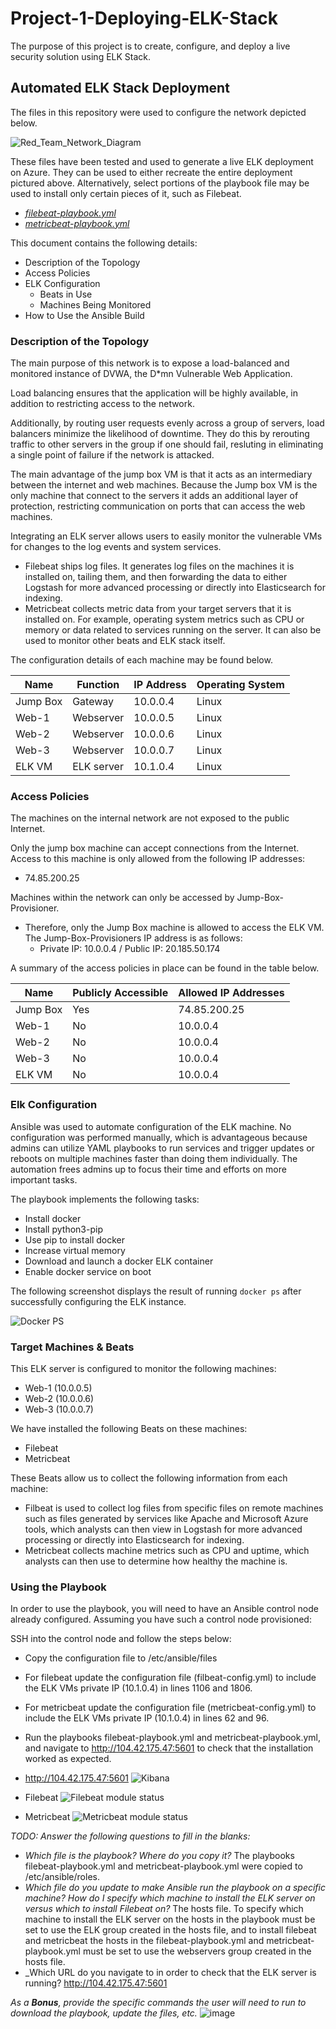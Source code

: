 # Project-1-Deploying-ELK-Stack
The purpose of this project is to create, configure, and deploy a live security solution using ELK Stack.

## Automated ELK Stack Deployment

The files in this repository were used to configure the network depicted below.

![Red_Team_Network_Diagram](https://github.com/Hermsd/Project-1-Deploying-ELK-Stack/blob/b967c8f43c8cd48398b11be2cd4c5f9e84ebfb24/Diagrams/Red_Team_Network_Diagram.drawio.png)

These files have been tested and used to generate a live ELK deployment on Azure. They can be used to either recreate the entire deployment pictured above. Alternatively, select portions of the playbook file may be used to install only certain pieces of it, such as Filebeat.

  - _[filebeat-playbook.yml](https://github.com/Hermsd/Project-1-Deploying-ELK-Stack/blob/c7d0772ba554ac981d79c84eca90fda0954ea403/Ansible/filebeat-playbook.yml)_
  - _[metricbeat-playbook.yml](https://github.com/Hermsd/Project-1-Deploying-ELK-Stack/blob/af268604b97384657c17e9ff3fce6e6d870fd6e1/Ansible/metricbeat-playbook.yml)_

This document contains the following details:
- Description of the Topology
- Access Policies
- ELK Configuration
  - Beats in Use
  - Machines Being Monitored
- How to Use the Ansible Build


### Description of the Topology

The main purpose of this network is to expose a load-balanced and monitored instance of DVWA, the D*mn Vulnerable Web Application.

Load balancing ensures that the application will be highly available, in addition to restricting access to the network.

Additionally, by routing user requests evenly across a group of servers, load balancers minimize the likelihood of downtime. They do this by rerouting traffic to other servers in the group if one should fail, resluting in eliminating a single point of failure if the network is attacked. 
  
The main advantage of the jump box VM is that it acts as an intermediary between the internet and web machines. Because the Jump box VM is the only machine that connect to the servers it adds an additional layer of protection, restricting communication on  ports that can access the web machines. 

Integrating an ELK server allows users to easily monitor the vulnerable VMs for changes to the log events and system services.
- Filebeat ships log files. It generates log files on the machines it is installed on, tailing them, and then forwarding the data to either Logstash for more advanced processing or directly into Elasticsearch for indexing.
- Metricbeat collects metric data from your target servers that it is installed on. For example, operating system metrics such as CPU or memory or data related to services running on the server. It can also be used to monitor other beats and ELK stack itself.

The configuration details of each machine may be found below.

| Name          | Function   | IP Address | Operating System |
|---------------|------------|------------|------------------|
| Jump Box      | Gateway    | 10.0.0.4   | Linux            |
| Web-1         | Webserver  | 10.0.0.5   | Linux            |
| Web-2         | Webserver  | 10.0.0.6   | Linux            |
| Web-3         | Webserver  | 10.0.0.7   | Linux            |
| ELK VM        | ELK server | 10.1.0.4   | Linux            | 

### Access Policies

The machines on the internal network are not exposed to the public Internet. 

Only the jump box machine can accept connections from the Internet. Access to this machine is only allowed from the following IP addresses:
- 74.85.200.25

Machines within the network can only be accessed by Jump-Box-Provisioner.
- Therefore, only the Jump Box machine is allowed to access the ELK VM. The Jump-Box-Provisioners IP address is as follows:
  - Private IP: 10.0.0.4 / Public IP: 20.185.50.174 

A summary of the access policies in place can be found in the table below.

| Name          | Publicly Accessible   | Allowed IP Addresses |
|---------------|-----------------------|----------------------|
| Jump Box      | Yes                   |  74.85.200.25       |
| Web-1         |  No                   |  10.0.0.4            |
| Web-2         |  No                   |  10.0.0.4            |
| Web-3         |  No                   |  10.0.0.4            |
| ELK VM        |  No                   |  10.0.0.4            |

### Elk Configuration

Ansible was used to automate configuration of the ELK machine. No configuration was performed manually, which is advantageous because admins can utilize YAML playbooks to run services and trigger updates or reboots on multiple machines faster than doing them individually. The automation frees admins up to focus their time and efforts on more important tasks. 

The playbook implements the following tasks:
- Install docker
- Install python3-pip
- Use pip to install docker
- Increase virtual memory
- Download and launch a docker ELK container
- Enable docker service on boot

The following screenshot displays the result of running `docker ps` after successfully configuring the ELK instance.

![Docker PS](https://github.com/Hermsd/Project-1-Deploying-ELK-Stack/blob/5ab5d32801fcc09c0afe835b83f4238f284b66dc/Images/ELK_VM%20Docker%20PS.png)

### Target Machines & Beats
This ELK server is configured to monitor the following machines:
- Web-1 (10.0.0.5)
- Web-2 (10.0.0.6)
- Web-3 (10.0.0.7)

We have installed the following Beats on these machines:
- Filebeat
- Metricbeat

These Beats allow us to collect the following information from each machine:
- Filbeat is used to collect log files from specific files on remote machines such as files generated by services like Apache  and Microsoft Azure tools, which analysts  can then view in Logstash for more advanced processing or directly into Elasticsearch for indexing.
- Metricbeat collects machine metrics such as CPU and uptime, which analysts can then use to determine how healthy the machine is. 

### Using the Playbook
In order to use the playbook, you will need to have an Ansible control node already configured. Assuming you have such a control node provisioned: 

SSH into the control node and follow the steps below:
- Copy the configuration file to /etc/ansible/files
- For filebeat update the configuration file (filbeat-config.yml) to include the ELK VMs private IP (10.1.0.4) in lines 1106 and 1806.
- For metricbeat update the configuration file (metricbeat-config.yml) to include the ELK VMs private IP (10.1.0.4) in lines 62 and 96.
- Run the playbooks filebeat-playbook.yml and metricbeat-playbook.yml, and navigate to http://104.42.175.47:5601 to check that the installation worked as expected.
- http://104.42.175.47:5601
![Kibana](https://github.com/Hermsd/Project-1-Deploying-ELK-Stack/blob/42eda2f24b13ad66dcffe836c07282e62ecd4943/Images/Kibana.png)

- Filebeat
![Filebeat module status](https://github.com/Hermsd/Project-1-Deploying-ELK-Stack/blob/efdb48946b2454519d72239b6f211708c67ed21b/Images/filebeat%20module%20status.png)

- Metricbeat
![Metricbeat module status](https://github.com/Hermsd/Project-1-Deploying-ELK-Stack/blob/efdb48946b2454519d72239b6f211708c67ed21b/Images/metricbeat%20module%20status.png)

_TODO: Answer the following questions to fill in the blanks:_
- _Which file is the playbook? Where do you copy it?_ The playbooks filebeat-playbook.yml and metricbeat-playbook.yml were copied to /etc/ansible/roles.
- _Which file do you update to make Ansible run the playbook on a specific machine? How do I specify which machine to install the ELK server on versus which to install Filebeat on?_ The hosts file. To specify which machine to install the ELK server on the hosts in the playbook must be set to use the ELK group created in the hosts file, and to install filebeat and metricbeat the hosts in the filebeat-playbook.yml and metricbeat-playbook.yml must be set to use the webservers group created in the hosts file. 
- _Which URL do you navigate to in order to check that the ELK server is running? http://104.42.175.47:5601

_As a **Bonus**, provide the specific commands the user will need to run to download the playbook, update the files, etc._
![image](https://user-images.githubusercontent.com/93454333/156649325-3bf02eab-2463-4908-98fe-c778c35cd15a.png)


